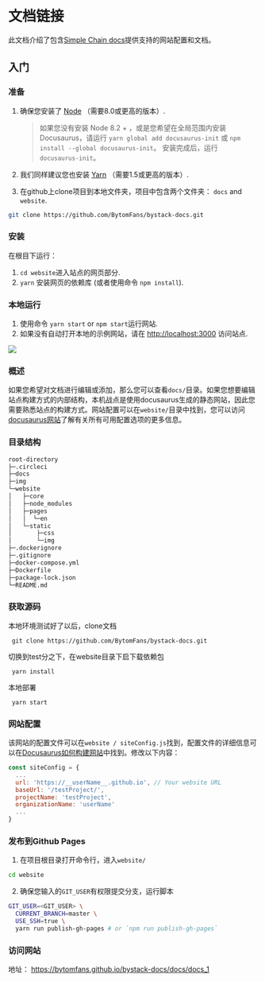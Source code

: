 # 文档链接

此文档介绍了包含[Simple Chain docs](https://github.com/SimpleChain/sipc-docs)提供支持的网站配置和文档。

## 入门

### 准备

1. 确保您安装了 [Node](https://nodejs.org/en/download/) （需要8.0或更高的版本）.
   
      > 如果您没有安装 Node 8.2 + ，或是您希望在全局范围内安装 Docusaurus，请运行 `yarn global add docusaurus-init` 或 `npm install --global docusaurus-init`。 安装完成后，运行 `docusaurus-init`。

2. 我们同样建议您也安装 [Yarn](https://yarnpkg.com/en/docs/install) （需要1.5或更高的版本）.

3. 在github上clone项目到本地文件夹，项目中包含两个文件夹： `docs` and `website`.

```bash
git clone https://github.com/BytomFans/bystack-docs.git
```

### 安装

在根目下运行：

1. `cd website`进入站点的网页部分.
2. `yarn` 安装网页的依赖库 (或者使用命令 `npm install`).

### 本地运行

1. 使用命令 `yarn start` or `npm start`运行网站.
2. 如果没有自动打开本地的示例网站，请在 [http://localhost:3000](http://localhost:3000/) 访问站点.

![](.img/example.png)

### 概述

如果您希望对文档进行编辑或添加，那么您可以查看`docs/`目录。如果您想要编辑站点构建方式的内部结构，本机战点是使用docusaurus生成的静态网站，因此您需要熟悉站点的构建方式。网站配置可以在`website/`目录中找到，您可以访问[docusaurus网站](<https://docusaurus.io/docs/zh-CN/installation>)了解有关所有可用配置选项的更多信息。

### 目录结构

```bash
root-directory
├─.circleci
├─docs
├─img
└─website
│   ├─core
│   ├─node_modules
│   ├─pages
│   │  └─en
│   └─static
│       ├─css
│       └─img
├─.dockerignore
├─.gitignore
├─docker-compose.yml
├─Dockerfile
├─package-lock.json
└─README.md
```

### 获取源码

本地环境测试好了以后，clone文档

     git clone https://github.com/BytomFans/bystack-docs.git

切换到test分之下，在website目录下启下载依赖包

     yarn install

本地部署

     yarn start

### 网站配置 

该网站的配置文件可以在`website / siteConfig.js`找到，配置文件的详细信息可以在[Docusaurus如何构建网站](
     http://docusaurus.io/docs/en/site-config.html)中找到。修改以下内容：

```js
const siteConfig = {
  ...
  url: 'https://__userName__.github.io', // Your website URL
  baseUrl: '/testProject/',
  projectName: 'testProject',
  organizationName: 'userName'
  ...
}
```

### 发布到Github Pages

1. 在项目根目录打开命令行，进入`website/`

```bash
cd website
```

2. 确保您输入的`GIT_USER`有权限提交分支，运行脚本

```bash
GIT_USER=<GIT_USER> \
  CURRENT_BRANCH=master \
  USE_SSH=true \
  yarn run publish-gh-pages # or `npm run publish-gh-pages`
```

### 访问网站

地址： https://bytomfans.github.io/bystack-docs/docs/docs_1
